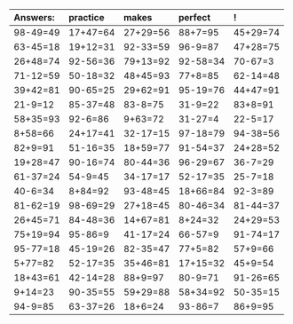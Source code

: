 | Answers: | practice | makes | perfect | ! |
| :--- | :--- | :--- | :--- | :--- |
| 98-49=49 | 17+47=64 | 27+29=56 | 88+7=95 | 45+29=74 | 
| 63-45=18 | 19+12=31 | 92-33=59 | 96-9=87 | 47+28=75 | 
| 26+48=74 | 92-56=36 | 79+13=92 | 92-58=34 | 70-67=3 | 
| 71-12=59 | 50-18=32 | 48+45=93 | 77+8=85 | 62-14=48 | 
| 39+42=81 | 90-65=25 | 29+62=91 | 95-19=76 | 44+47=91 | 
| 21-9=12 | 85-37=48 | 83-8=75 | 31-9=22 | 83+8=91 | 
| 58+35=93 | 92-6=86 | 9+63=72 | 31-27=4 | 22-5=17 | 
| 8+58=66 | 24+17=41 | 32-17=15 | 97-18=79 | 94-38=56 | 
| 82+9=91 | 51-16=35 | 18+59=77 | 91-54=37 | 24+28=52 | 
| 19+28=47 | 90-16=74 | 80-44=36 | 96-29=67 | 36-7=29 | 
| 61-37=24 | 54-9=45 | 34-17=17 | 52-17=35 | 25-7=18 | 
| 40-6=34 | 8+84=92 | 93-48=45 | 18+66=84 | 92-3=89 | 
| 81-62=19 | 98-69=29 | 27+18=45 | 80-46=34 | 81-44=37 | 
| 26+45=71 | 84-48=36 | 14+67=81 | 8+24=32 | 24+29=53 | 
| 75+19=94 | 95-86=9 | 41-17=24 | 66-57=9 | 91-74=17 | 
| 95-77=18 | 45-19=26 | 82-35=47 | 77+5=82 | 57+9=66 | 
| 5+77=82 | 52-17=35 | 35+46=81 | 17+15=32 | 45+9=54 | 
| 18+43=61 | 42-14=28 | 88+9=97 | 80-9=71 | 91-26=65 | 
| 9+14=23 | 90-35=55 | 59+29=88 | 58+34=92 | 50-35=15 | 
| 94-9=85 | 63-37=26 | 18+6=24 | 93-86=7 | 86+9=95 | 
